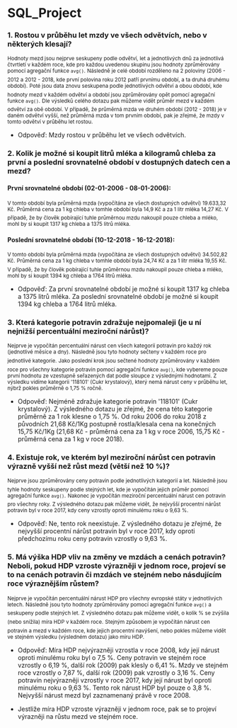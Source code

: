 # SQL_Project

### 1. Rostou v průběhu let mzdy ve všech odvětvích, nebo v některých klesají?

  <sup>Hodnoty mezd jsou nejprve seskupeny podle odvětví, let a jednotlivých dnů za jednotlivá čtvrtletí v každém roce, kde pro každou uvedenou skupinu jsou hodnoty zprůměrovány pomocí agregační funkce ```avg()```.</sup>
  <sup>Následně je celé období rozděleno na 2 poloviny (2006 - 2012 a 2012 - 2018, kde první polovina roku 2012 patří prvnímu období, a ta druhá druhému období).</sup>
  <sup>Poté jsou data znovu seskupena podle jednotlivých odvětví a obou období, kde hodnoty mezd v každém odvětví a období jsou zprůměrovány opět pomocí agregační funkce ```avg()```.</sup>
  <sup>Dle výsledků celého dotazu pak můžeme vidět průměr mezd v každém odvětví za obě období. V případě, že průměrná mzda ve druhém období (2012 - 2018) je v daném odvětví vyšší, než průměrná mzda v tom prvním období, pak je zřejmé, že mzdy v tomto odvětví v průběhu let rostou.</sup>
  
- Odpověď: Mzdy rostou v průběhu let ve všech odvětvích.

### 2. Kolik je možné si koupit litrů mléka a kilogramů chleba za první a poslední srovnatelné období v dostupných datech cen a mezd?
  
  #### První srovnatelné období (02-01-2006 - 08-01-2006):
      
   <sup>V tomto období byla průměrná mzda (vypočítána ze všech dostupných odvětví) 19.633,32 Kč.</sup>
   <sup>Průměrná cena za 1 kg chleba v tomhle období byla 14,9 Kč a za 1 litr mléka 14,27 Kč.</sup>
   <sup>V případě, že by člověk pobírající tuhle průměrnou mzdu nakoupil pouze chleba a mléko, mohl by si koupit 1317 kg chleba a 1375 litrů mléka.</sup>
   
  #### Poslední srovnatelné období (10-12-2018 - 16-12-2018):
      
   <sup>V tomto období byla průměrná mzda (vypočítána ze všech dostupných odvětví) 34.502,82 Kč.</sup>
   <sup>Průměrná cena za 1 kg chleba v tomhle období byla 24,74 Kč a za 1 litr mléka 19,55 Kč.</sup>
   <sup>V případě, že by člověk pobírající tuhle průměrnou mzdu nakoupil pouze chleba a mléko, mohl by si koupit 1394 kg chleba a 1764 litrů mléka.</sub>
   
- Odpověď: Za první srovnatelné období je možné si koupit 1317 kg chleba a 1375 litrů mléka. 
           Za poslední srovnatelné období je možné si koupit 1394 kg chleba a 1764 litrů mléka.
    
### 3. Která kategorie potravin zdražuje nejpomaleji (je u ní nejnižší percentuální meziroční nárůst)?

   <sup>Nejprve je vypočítán percentuální nárust cen všech kategoríí potravin pro každý rok (jednotlivé měsíce a dny).</sup>
   <sup>Následně jsou tyto hodnoty sečteny v každém roce pro jednotlivé kategorie.</sup>
   <sup>Jako poslední krok jsou sečtené hodnoty zprůměrovány v každém roce pro všechny kategorie potravin pomocí agregační funkce ```avg()```, kde vybereme pouze první hodnotu ze vzestupně seřazených dat podle sloupce z výslednými hodnotami. Z výsledku vidíme kategorii '118101' (Cukr krystalový), který nemá nárust ceny v průběhu let, nýbrž pokles průměrně o 1,75 % ročně.</sup>

- Odpověď: Nejméně zdražuje kategorie potravin '118101' (Cukr krystalový). Z výsledného dotazu je zřejmé, že cena této kategorie průměrně za 1 rok klesne o 1,75 %. Od roku 2006 do roku 2018 z původních 21,68 Kč/1Kg postupně rostla/klesala cena na konečných 15,75 Kč/1Kg (21,68 Kč - průměrná cena za 1 kg v roce 2006, 15,75 Kč - průměrná cena za 1 kg v roce 2018).

### 4. Existuje rok, ve kterém byl meziroční nárůst cen potravin výrazně vyšší než růst mezd (větší než 10 %)?

   <sup>Nejprve jsou zprůměrovány ceny potravin podle jednotlivých kategorií a let.</sup>
   <sup>Následně jsou tyhle hodnoty seskupeny podle stejných let, kde je vypočítán jejich průměr pomocí agregační funkce ```avg()```.</sup>
   <sup>Nakonec je vypočítán meziroční percentuální nárust cen potravin pro všechny roky. Z výsledného dotazu pak můžeme vidět, že nejvyšší procentní nárůst potravin byl v roce 2017, kdy ceny vzrostly oproti minulému roku o 9,63 %.</sup>

- Odpověď: Ne, tento rok neexistuje. Z výsledného dotazu je zřejmé, že nejvyšší procentní nárůst potravin byl v roce 2017, kdy oproti předchozímu roku ceny potravin vzrostly o 9,63 %.

### 5. Má výška HDP vliv na změny ve mzdách a cenách potravin? Neboli, pokud HDP vzroste výrazněji v jednom roce, projeví se to na cenách potravin či mzdách ve stejném nebo násdujícím roce výraznějším růstem?

   <sup>Nejprve je vypočítán percentuální nárust HDP pro všechny evropské státy v jednotlivých letech.</sup>
   <sup>Následně jsou tyto hodnoty zprůměrovány pomocí agregační funkce ```avg()``` a seskupeny podle stejných let.</sup>
   <sup>Z výsledného dotazu pak můžeme vidět, o kolik % se zvýšila (nebo snížila) míra HDP v každém roce.</sup>
   <sup>Stejným způsobem je vypočítán nárust cen potravin a mezd v každém roce, kde jejich procentní navýšení, nebo pokles můžeme vidět ve stejném výsledku (výsledném dotazu) jako míru HDP.</sup>

- Odpověď: Míra HDP nejvýrazněji vzrostla v roce 2008, kdy její nárust oproti minulému roku byl o 7,5 %. Ceny potravin ve stejném roce vzrostly o 6,19 %, další rok (2009) pak klesly o 6,41 %. Mzdy ve stejném roce vzrostly o 7,87 %, další rok (2009) pak vzrostly o 3,16 %. Ceny potravin nejvýrazněji vzrostly v roce 2017, kdy její nárust byl oproti minulému roku o 9,63 %. Tento rok nárust HDP byl pouze o 3,8 %. Nejvyšší nárust mezd byl zaznamenaný právě v roce 2008.

- Jestliže míra HDP vzroste výrazněji v jednom roce, pak se to projeví výrazněji na růstu mezd ve stejném roce.
